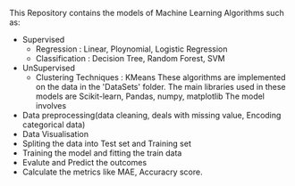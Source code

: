 This Repository contains the models of Machine Learning Algorithms such as:
  - Supervised
    - Regression : Linear, Ploynomial, Logistic Regression 
    - Classification : Decision Tree, Random Forest, SVM
  - UnSupervised
    - Clustering Techniques : KMeans
These algorithms are implemented on the data in the 'DataSets' folder. 
The main libraries used in these models are Scikit-learn, Pandas, numpy, matplotlib 
The model involves
  - Data preprocessing(data cleaning, deals with missing value, Encoding categorical data)
  - Data Visualisation
  - Spliting the data into Test set and Training set
  - Training the model and fitting the train data
  - Evalute and Predict the outcomes
  - Calculate the metrics like MAE, Accuracry score.
        
